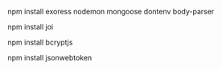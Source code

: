 npm install exoress nodemon mongoose dontenv body-parser

npm install joi

npm install bcryptjs

npm install jsonwebtoken